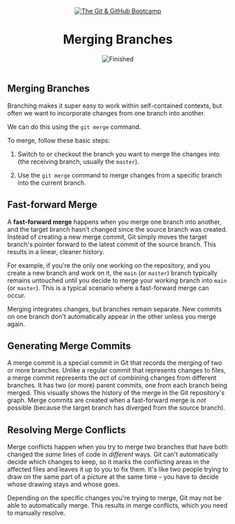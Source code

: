 
<div id="title" align="center">
<a href="https://www.udemy.com/course/git-and-github-bootcamp/">
<img src="https://img.shields.io/badge/The_Git_&amp;_GitHub_Bootcamp-white?logo=udemy&style=for-the-badge&color=D2CBCB" alt="The Git &amp; GitHub Bootcamp" />
</a>
<h1>Merging Branches</h1>
<img src="https://img.shields.io/badge/Finished-2025--02--01-white?labelColor=2A6041&color=B6EFD4" alt="Finished" />
<br /><br />
</div>

## Merging Branches

Branching makes it super easy to work within self-contained contexts, but often we want to incorporate changes from one branch into another.

We can do this using the `git merge` command.

To merge, follow these basic steps:

1. Switch to or checkout the branch you want to merge the changes into (the receiving branch, usually the `master`).

2. Use the `git merge` command to merge changes from a specific branch into the current branch.

## Fast-forward Merge

A **fast-forward merge** happens when you merge one branch into another, and the target branch hasn't changed since the source branch was created. Instead of creating a new merge commit, Git simply moves the target branch's pointer forward to the latest commit of the source branch. This results in a linear, cleaner history.

For example, if you're the only one working on the repository, and you create a new branch and work on it, the `main` (or `master`) branch typically remains untouched until you decide to merge your working branch into `main` (or `master`). This is a typical scenario where a fast-forward merge can occur.

Merging integrates changes, but branches remain separate. New commits on one branch don't automatically appear in the other unless you merge again.

## Generating Merge Commits

A merge commit is a special commit in Git that records the merging of two or more branches. Unlike a regular commit that represents changes to files, a merge commit represents the _act_ of combining changes from different branches. It has two (or more) parent commits, one from each branch being merged. This visually shows the history of the merge in the Git repository's graph. Merge commits are created when a fast-forward merge is _not_ possible (because the target branch has diverged from the source branch).

## Resolving Merge Conflicts

Merge conflicts happen when you try to merge two branches that have both changed the _same_ lines of code in _different_ ways. Git can't automatically decide which changes to keep, so it marks the conflicting areas in the affected files and leaves it up to you to fix them. It's like two people trying to draw on the same part of a picture at the same time – you have to decide whose drawing stays and whose goes.

Depending on the specific changes you're trying to merge, Git may not be able to automatically merge. This results in merge conflicts, which you need to manually resolve.
